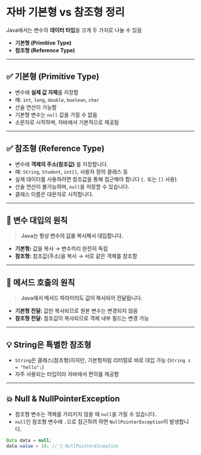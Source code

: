 # 자바 기본형 vs 참조형 정리

Java에서는 변수의 **데이터 타입**을 크게 두 가지로 나눌 수 있음

- **기본형 (Primitive Type)**
- **참조형 (Reference Type)**

---

## ✅ 기본형 (Primitive Type)

- 변수에 **실제 값 자체**를 저장함
- 예: `int`, `long`, `double`, `boolean`, `char`
- 산술 연산이 가능함
- 기본형 변수는 `null` 값을 가질 수 없음
- 소문자로 시작하며, 자바에서 기본적으로 제공됨

---

## ✅ 참조형 (Reference Type)

- 변수에 **객체의 주소(참조값)** 를 저장합니다.
- 예: `String`, `Student`, `int[]`, 사용자 정의 클래스 등
- 실제 데이터를 사용하려면 참조값을 통해 접근해야 합니다 (`.` 또는 `[]` 사용).
- 산술 연산이 불가능하며, `null`을 저장할 수 있습니다.
- 클래스 이름은 대문자로 시작합니다.

---

## 📌 변수 대입의 원칙

> **Java는 항상 변수의 값을 복사해서 대입합니다.**

- **기본형:** 값을 복사 → 변수끼리 완전히 독립
- **참조형:** 참조값(주소)을 복사 → 서로 같은 객체를 참조함

---

## 📌 메서드 호출의 원칙

> **Java에서 메서드 파라미터도 값이 복사되어 전달됩니다.**

- **기본형 전달:** 값만 복사되므로 원본 변수는 변경되지 않음
- **참조형 전달:** 참조값이 복사되므로 객체 내부 필드는 변경 가능

---

## 💡 String은 특별한 참조형

- `String`은 클래스(참조형)이지만, 기본형처럼 리터럴로 바로 대입 가능 (`String s = "hello";`)
- 자주 사용되는 타입이라 자바에서 편의를 제공함

---

## 💥 Null & NullPointerException

- 참조형 변수는 객체를 가리키지 않을 때 `null`을 가질 수 있습니다.
- `null`인 참조형 변수에 `.`으로 접근하려 하면 `NullPointerException`이 발생합니다.

```java
Data data = null;
data.value = 10; // 🚨 NullPointerException
